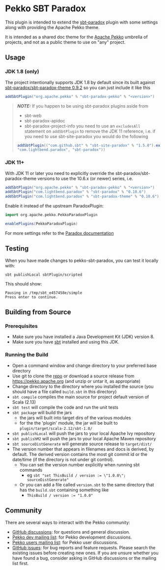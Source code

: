 <!--
  ~ Licensed to the Apache Software Foundation (ASF) under one or more
  ~ contributor license agreements.  See the NOTICE file distributed with
  ~ this work for additional information regarding copyright ownership.
  ~ The ASF licenses this file to You under the Apache License, Version 2.0
  ~ (the "License"); you may not use this file except in compliance with
  ~ the License.  You may obtain a copy of the License at
  ~
  ~    http://www.apache.org/licenses/LICENSE-2.0
  ~
  ~ Unless required by applicable law or agreed to in writing, software
  ~ distributed under the License is distributed on an "AS IS" BASIS,
  ~ WITHOUT WARRANTIES OR CONDITIONS OF ANY KIND, either express or implied.
  ~ See the License for the specific language governing permissions and
  ~ limitations under the License.
  ~
  -->
  
# Pekko SBT Paradox

This plugin is intended to extend the [sbt-paradox](https://github.com/lightbend/paradox) plugin with some settings
along with providing the Apache Pekko theme.

It is intended as a shared doc theme for the [Apache Pekko](https://github.com/apache/?q=pekko&type=all&language=&sort=)
umbrella of projects, and not as a public theme to use on "any" project.

## Usage

### JDK 1.8 (only)

The project intentionally supports JDK 1.8 by default since its built against
[sbt-paradox/sbt-paradox-theme 0.9.2](https://github.com/apache/incubator-pekko-sbt-paradox/blob/main/project/plugins.sbt#L20-L21)
so you can just include it like this

```sbt
addSbtPlugin("org.apache.pekko" % "sbt-paradox-pekko" % "<version>")
```

> **_NOTE:_** If you happen to be using sbt-paradox plugins aside from
> * sbt-web
> * sbt-paradox-apidoc
> * sbt-paradox-project-info
> you need to use an `excludesAll` statement on `addSbtPlugin` to remove the
> JDK 11 reference, i.e. if you need to use sbt-site-paradox you would do the
> following
> ```sbt
> addSbtPlugin(("com.github.sbt" % "sbt-site-paradox" % "1.5.0").excludeAll(
> "com.lightbend.paradox", "sbt-paradox"))
> ```

### JDK 11+

With JDK 11 or later you need to explicitly override the sbt-paradox/sbt-paradox-theme
versions to use the 10.6.x (or newer) series, i.e.

```sbt
addSbtPlugin("org.apache.pekko" % "sbt-paradox-pekko" % "<version>")
addSbtPlugin("com.lightbend.paradox" % "sbt-paradox" % "0.10.6")
addSbtPlugin("com.lightbend.paradox" % "sbt-paradox-theme" % "0.10.6")
```

Enable it instead of the upstream ParadoxPlugin:
```sbt
import org.apache.pekko.PekkoParadoxPlugin

enablePlugins(PekkoParadoxPlugin)
```

For more settings refer to the [Paradox documentation](https://developer.lightbend.com/docs/paradox/latest/)

## Testing

When you have made changes to pekko-sbt-paradox, you can test it locally with:

```
sbt publishLocal sbtPlugin/scripted
```

This should show:

```
Pausing in /tmp/sbt_e457458e/simple
Press enter to continue.
```

## Building from Source

### Prerequisites
- Make sure you have installed a Java Development Kit (JDK) version 8.
- Make sure you have [sbt](https://www.scala-sbt.org/) installed and using this JDK.

### Running the Build
- Open a command window and change directory to your preferred base directory
- Use git to clone the [repo](https://github.com/apache/incubator-pekko-sbt-paradox) or download a source release from https://pekko.apache.org (and unzip or untar it, as appropriate)
- Change directory to the directory where you installed the source (you should have a file called `build.sbt` in this directory)
- `sbt compile` compiles the main source for project default version of Scala (2.13)
- `sbt test` will compile the code and run the unit tests
- `sbt package` will build the jars
    - the jars will built into target dirs of the various modules
    - for the the 'plugin' module, the jar will be built to `plugin/target/scala-2.12/sbt-1.0/`
- `sbt publishLocal` will push the jars to your local Apache Ivy repository
- `sbt publishM2` will push the jars to your local Apache Maven repository
- `sbt sourceDistGenerate` will generate source release to `target/dist/`
- The version number that appears in filenames and docs is derived, by default. The derived version contains the most git commit id or the date/time (if the directory is not under git control). 
    - You can set the version number explicitly when running sbt commands
        - eg `sbt "set ThisBuild / version := \"1.0.0\"; sourceDistGenerate"`  
    - Or you can add a file called `version.sbt` to the same directory that has the `build.sbt` containing something like
        - `ThisBuild / version := "1.0.0"` 

## Community

There are several ways to interact with the Pekko community:

- [GitHub discussions](https://github.com/apache/incubator-pekko/discussions): for questions and general discussion.
- [Pekko dev mailing list](https://lists.apache.org/list.html?dev@pekko.apache.org): for Pekko development discussions.
- [Pekko users mailing list](https://lists.apache.org/list.html?users@pekko.apache.org): for Pekko user discussions.
- [GitHub issues](https://github.com/apache/incubator-pekko-sbt-paradox/issues): for bug reports and feature requests. Please search the existing issues before creating new ones. If you are unsure whether you have found a bug, consider asking in GitHub discussions or the mailing list first.
